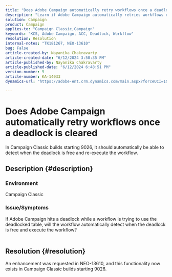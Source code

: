 ```yaml
---
title: "Does Adobe Campaign automatically retry workflows once a deadlock is cleared"
description: "Learn if Adobe Campaign automatically retries workflows once a deadlock is cleared. This feature is available in Campaign Classic builds starting 9026."
solution: Campaign
product: Campaign
applies-to: "Campaign Classic,Campaign"
keywords: "KCS, Adobe Campaign, ACC, Deadlock, Workflow"
resolution: Resolution
internal-notes: "TK181267, NEO-13610"
bug: False
article-created-by: Nayanika Chakravarty
article-created-date: "6/12/2024 3:50:35 PM"
article-published-by: Nayanika Chakravarty
article-published-date: "6/12/2024 6:48:51 PM"
version-number: 5
article-number: KA-14033
dynamics-url: "https://adobe-ent.crm.dynamics.com/main.aspx?forceUCI=1&pagetype=entityrecord&etn=knowledgearticle&id=cec0b17e-d328-ef11-840b-0022480a40c2"

---
```

# Does Adobe Campaign automatically retry workflows once a deadlock is cleared


In Campaign Classic builds starting 9026, it should automatically be able to detect when the deadlock is free and re-execute the workflow.

## Description {#description}


### <b>Environment</b>

Campaign Classic

### <b>Issue/Symptoms</b>

If Adobe Campaign hits a deadlock while a workflow is trying to use the deadlocked table, will the workflow automatically detect when the deadlock is free and execute the workflow?
<br> 

## Resolution {#resolution}


An enhancement was requested in NEO-13610, and this functionality now exists in Campaign Classic builds starting 9026.

